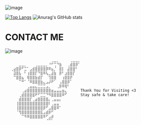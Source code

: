 ![image](https://cdn.discordapp.com/attachments/1158800146935595171/1158814186843951124/github-header-image_2.png?ex=651d9d4f&is=651c4bcf&hm=6da704cbd585eaf68e8f3e795e65ab44e493219175ca74e0c3678b7ad752b26b&)

[![Top Langs](https://github-readme-stats.vercel.app/api/top-langs/?username=infamous-koala&theme=dark)](https://github.com/anuraghazra/github-readme-stats)
![Anurag's GitHub stats](https://github-readme-stats.vercel.app/api?username=infamous-koala&theme=dark&show_icons=true)
# CONTACT ME
![image](https://discord.c99.nl/widget/theme-3/1157733927100883035.png)

```
⠀⠀⠀⠀⠀⠀⠀⠀⠀⠀⠀⠀⠀⠀⠀⠀⠀⢀⣀⡀⠀⠀⠀⠀⢀⣀⣀⡀⠀⠀
⠀⠀⠀⠀⠀⣀⣀⡀⠀⠀⠀⢀⣀⣀⣀⡀⠘⠋⢉⠙⣷⠀⠀⢀⣾⣿⡿⠁⠀⠀
⠀⠀⢀⣴⣿⡿⠋⣉⠁⣠⣾⣿⣿⣿⣿⡿⠿⣦⡈⠀⣿⡇⠀⣼⣿⣿⠃⠀⠀⠀
⠀⠀⠀⣽⣿⣧⠀⠃⢰⣿⣿⡏⠙⣿⠿⢧⣀⣼⣷⠀⡿⠃⣰⣿⣿⡏⠀⠀⠀⠀
⠀⠀⠀⠉⣿⣿⣦⠀⢿⣿⣿⣷⣾⡏⠀⠀⢹⣿⣿⠀⠀⢰⣿⣿⡟⠀⠀⠀⠀⠀
⠀⠀⠀⠀⠀⠉⠛⠁⠈⠿⣿⣿⣿⣷⣄⣠⡼⠟⠁⠀⢠⣿⣿⡿⠁⠀⠀⠀⠀⠀
⠀⠀⠀⠀⠀⠀⠀⠀⢀⣤⣤⣄⣉⣉⣉⣠⡀⠀⠀⢀⡿⠿⢿⠃⠀⠀⠀⠀⠀⠀
⠀⠀⠀⠀⠀⠀⢀⣴⣿⣿⣿⣿⣿⣿⣿⣿⣿⣶⣤⣤⣤⣶⣄⠀⠀⠀⠀⠀Thank You for Visiting <3⠀⠀
⠀⠀⠀⠀⠀⢀⣾⣿⣿⣿⣿⠟⠋⣉⣉⠙⠻⣿⣿⣿⣿⠿⠋⠀⠀⠀⠀⠀Stay safe & take care! ⠀⠀
⠀⠀⠀⠀⠀⣾⣿⣿⣿⡏⢀⣴⣿⣿⣿⣿⡄⢀⣤⣤⡄⠀⠀⠀⠀⠀⠀⠀⠀⠀
⠀⠀⠀⠀⢸⣿⣿⣿⣿⣿⣿⣿⣿⣿⣿⣿⠇⢀⣤⣤⠀⠀⠀⠀⠀⠀⠀⠀⠀⠀
⠀⠀⠀⠀⢸⣿⣿⣿⣿⣿⣿⣿⣿⣿⡿⠋⣠⣿⣿⠿⠁⠀⠀⠀⠀⠀⠀⠀⠀⠀
⠀⠀⠀⠀⠈⢻⣿⣿⣿⣿⣿⣿⣿⣯⣠⣾⡿⠋⠀⠀⠀⠀⠀⠀⠀⠀⠀⠀⠀⠀
⠀⠀⠀⠀⠀⠀⠉⠻⠿⣿⣿⣿⣿⣿⠿⠋⣠⡾⠀⠀⠀⠀⠀⠀⠀⠀⠀⠀⠀⠀
⠀⠀⠀⠀⠀⠀⠀⠀⠀⠀⠀⠀⠀⠀⠀⠈⠉⠁⠀⠀⠀⠀⠀⠀⠀⠀⠀⠀⠀⠀
```
